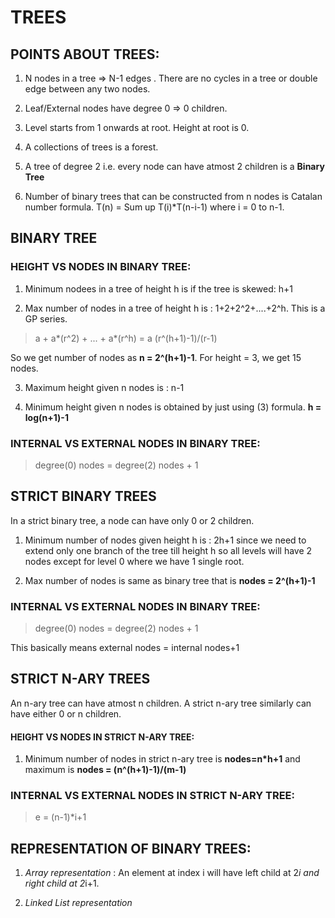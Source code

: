 # TREES 

## POINTS ABOUT TREES:
1. N nodes in a tree => N-1 edges . There are no cycles in a tree or double edge between any two nodes.

2. Leaf/External nodes have degree 0 => 0 children.

3. Level starts from 1 onwards at root. Height at root is 0.

4. A collections of trees is a forest.

5. A tree of degree 2 i.e. every node can have atmost 2 children is a **Binary Tree**

6. Number of binary trees that can be constructed from n nodes is Catalan number formula. T(n) = Sum up T(i)*T(n-i-1) where
i = 0 to n-1.

## BINARY TREE

### HEIGHT VS NODES IN BINARY TREE:

1. Minimum nodees in a tree of height h is if the tree is skewed: h+1

2. Max number of nodes in a tree of height h is : 1+2+2^2+....+2^h. This is a GP series.

> a + a*(r^2) + ... + a*(r^h) = a (r^(h+1)-1)/(r-1)

So we get number of nodes as **n = 2^(h+1)-1**. For height = 3, we get 15 nodes. 

3. Maximum height given n nodes is : n-1

4. Minimum height given n nodes is obtained by just using (3) formula. **h = log(n+1)-1**

### INTERNAL VS EXTERNAL NODES IN BINARY TREE:

> degree(0) nodes = degree(2) nodes + 1

## STRICT BINARY TREES

In a strict binary tree, a node can have only 0 or 2 children.

1. Minimum number of nodes given height h is : 2h+1 since we need to extend only one branch of the tree till height h so all levels will have 2 nodes except for level 0 where we have 1 single root.

2. Max number of nodes is same as binary tree that is **nodes = 2^(h+1)-1**

### INTERNAL VS EXTERNAL NODES IN BINARY TREE:

> degree(0) nodes = degree(2) nodes + 1

This basically means external nodes = internal nodes+1

## STRICT N-ARY TREES

An n-ary tree can have atmost n children. A strict n-ary tree similarly can have either 0 or n children.

#### HEIGHT VS NODES IN STRICT N-ARY TREE:

1. Minimum number of nodes in strict n-ary tree is **nodes=n*h+1** and maximum is **nodes = (n^(h+1)-1)/(m-1)**

### INTERNAL VS EXTERNAL NODES IN STRICT N-ARY TREE:

> e = (n-1)*i+1

## REPRESENTATION OF BINARY TREES:

1. *Array representation* :  An element at index i will have left child at 2*i and right child at 2*i+1.

2. *Linked List representation*
